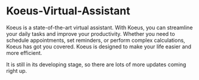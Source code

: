 # Koeus-Virtual-Assistant
Koeus is a state-of-the-art virtual assistant. With Koeus, you can streamline your daily tasks and improve your productivity. Whether you need to schedule appointments, set reminders, or perform complex calculations, Koeus has got you covered. Koeus is designed to make your life easier and more efficient.

It is still in its developing stage, so there are lots of more updates coming right up.
